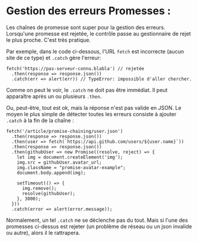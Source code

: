 # Gestion des erreurs Promesses :

Les chaînes de promesse sont super pour la gestion des erreurs. Lorsqu'une promesse est rejetée, le contrôle passe au gestionnaire de rejet le plus proche. C'est très pratique.

Par exemple, dans le code ci-dessous, l'URL `fetch` est incorrecte (aucun site de ce type) et `.catch` gère l'erreur:

```
fetch('https://pas-serveur-connu.blabla') // rejetée
  .then(response => response.json())
  .catch(err => alert(err)) // TypeError: impossible d'aller chercher.
```

Comme on peut le voir, le `.catch` ne doit pas être immédiat. Il peut apparaître après un ou plusieurs `.then`.

Ou, peut-être, tout est ok, mais la réponse n'est pas valide en JSON. Le moyen le plus simple de détecter toutes les erreurs consiste à ajouter `.catch` à la fin de la chaîne :

```
fetch('/article/promise-chaining/user.json')
  .then(response => response.json())
  .then(user => fetch(`https://api.github.com/users/${user.name}`))
  .then(response => response.json())
  .then(githubUser => new Promise((resolve, reject) => {
    let img = document.createElement('img');
    img.src = githubUser.avatar_url;
    img.className = "promise-avatar-example";
    document.body.append(img);

    setTimeout(() => {
      img.remove();
      resolve(githubUser);
    }, 3000);
  }))
  .catch(error => alert(error.message));
```

Normalement, un tel `.catch` ne se déclenche pas du tout. Mais si l'une des promesses ci-dessus est rejeter (un problème de réseau ou un json invalide ou autre), alors il le rattrapera.
